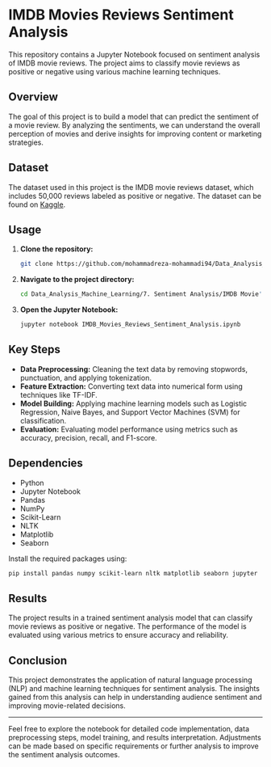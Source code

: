 # IMDB Movies Reviews Sentiment Analysis

This repository contains a Jupyter Notebook focused on sentiment analysis of IMDB movie reviews. The project aims to classify movie reviews as positive or negative using various machine learning techniques.

## Overview
The goal of this project is to build a model that can predict the sentiment of a movie review. By analyzing the sentiments, we can understand the overall perception of movies and derive insights for improving content or marketing strategies.

## Dataset
The dataset used in this project is the IMDB movie reviews dataset, which includes 50,000 reviews labeled as positive or negative. The dataset can be found on [Kaggle](https://www.kaggle.com/).

## Usage
1. **Clone the repository:**
    ```bash
    git clone https://github.com/mohammadreza-mohammadi94/Data_Analysis_Machine_Learning.git
    ```
2. **Navigate to the project directory:**
    ```bash
    cd Data_Analysis_Machine_Learning/7. Sentiment Analysis/IMDB Movie's Review - Sentiment Analysis
    ```
3. **Open the Jupyter Notebook:**
    ```bash
    jupyter notebook IMDB_Movies_Reviews_Sentiment_Analysis.ipynb
    ```

## Key Steps
- **Data Preprocessing:** Cleaning the text data by removing stopwords, punctuation, and applying tokenization.
- **Feature Extraction:** Converting text data into numerical form using techniques like TF-IDF.
- **Model Building:** Applying machine learning models such as Logistic Regression, Naive Bayes, and Support Vector Machines (SVM) for classification.
- **Evaluation:** Evaluating model performance using metrics such as accuracy, precision, recall, and F1-score.

## Dependencies
- Python
- Jupyter Notebook
- Pandas
- NumPy
- Scikit-Learn
- NLTK
- Matplotlib
- Seaborn

Install the required packages using:
```bash
pip install pandas numpy scikit-learn nltk matplotlib seaborn jupyter
```

## Results
The project results in a trained sentiment analysis model that can classify movie reviews as positive or negative. The performance of the model is evaluated using various metrics to ensure accuracy and reliability.

## Conclusion
This project demonstrates the application of natural language processing (NLP) and machine learning techniques for sentiment analysis. The insights gained from this analysis can help in understanding audience sentiment and improving movie-related decisions.

---

Feel free to explore the notebook for detailed code implementation, data preprocessing steps, model training, and results interpretation. Adjustments can be made based on specific requirements or further analysis to improve the sentiment analysis outcomes.
